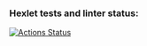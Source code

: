 ### Hexlet tests and linter status:
[![Actions Status](https://github.com/ShcherbinaDmitry/ansible-project-76/actions/workflows/hexlet-check.yml/badge.svg)](https://github.com/ShcherbinaDmitry/ansible-project-76/actions)